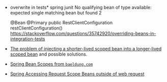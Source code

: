 
* overwrite in tests*
  spring junit No qualifying bean of type available: expected single matching bean but found 2
 
  @Bean
  @Primary
  public RestClientConfiguration restClientConfiguration()
  https://stackoverflow.com/questions/35742920/overriding-beans-in-integration-tests

* [The problem of injecting a shorter-lived scoped bean into a longer-lived scoped bean](https://www.logicbig.com/tutorials/spring-framework/spring-core/injecting-singleton-with-prototype-bean.html)
and possible solutions.
* [Spring Bean Scopes from `baeldung.com`](https://www.baeldung.com/spring-bean-scopes)
* [Spring Accessing Request Scope Beans outside of web request](https://medium.com/@pranav_maniar/spring-accessing-request-scope-beans-outside-of-web-request-faad27b5ed57)